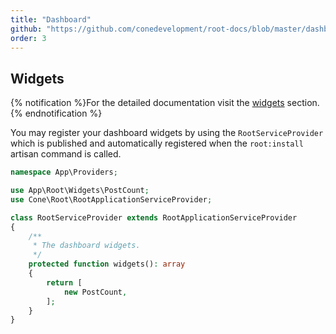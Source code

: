 ```yaml
---
title: "Dashboard"
github: "https://github.com/conedevelopment/root-docs/blob/master/dashboard.md"
order: 3
---
```


## Widgets

{% notification %}For the detailed documentation visit the [widgets](/docs/widgets) section.{% endnotification %}

You may register your dashboard widgets by using the `RootServiceProvider` which is published and automatically registered when the `root:install` artisan command is called.

```php
namespace App\Providers;

use App\Root\Widgets\PostCount;
use Cone\Root\RootApplicationServiceProvider;

class RootServiceProvider extends RootApplicationServiceProvider
{
    /**
     * The dashboard widgets.
     */
    protected function widgets(): array
    {
        return [
            new PostCount,
        ];
    }
}
```

